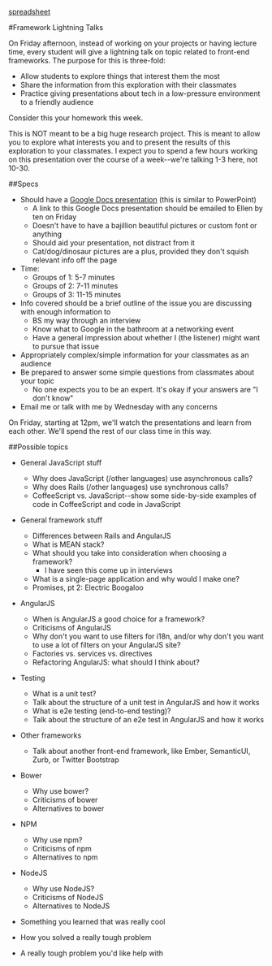 [spreadsheet](https://docs.google.com/spreadsheets/d/1YyxFXf3fXHILLGa8f05I0iSfAa4gIkidt90Nm8DXV6o/edit?usp=sharing)

#Framework Lightning Talks

On Friday afternoon, instead of working on your projects or having lecture time,
every student will give a lightning talk on topic related to front-end frameworks. The
purpose for this is three-fold:

- Allow students to explore things that interest them the most
- Share the information from this exploration with their classmates
- Practice giving presentations about tech in a low-pressure environment to a friendly audience

Consider this your homework this week.

This is NOT meant to be a big huge research project. This is meant to allow you to explore
what interests you and to present the results of this exploration to your classmates. I expect
you to spend a few hours working on this presentation over the course of a week--we're
talking 1-3 here, not 10-30.

##Specs
- Should have a [Google Docs presentation](https://docs.google.com/presentation) (this is similar to PowerPoint)
    - A link to this Google Docs presentation should be emailed to Ellen by ten on Friday
    - Doesn't have to have a bajillion beautiful pictures or custom font or anything
    - Should aid your presentation, not distract from it
    - Cat/dog/dinosaur pictures are a plus, provided they don't squish relevant info off the page
- Time:
    - Groups of 1: 5-7 minutes
    - Groups of 2: 7-11 minutes
    - Groups of 3: 11-15 minutes
- Info covered should be a brief outline of the issue you are discussing with enough information to
    - BS my way through an interview
    - Know what to Google in the bathroom at a networking event
    - Have a general impression about whether I (the listener) might want to pursue that issue
- Appropriately complex/simple information for your classmates as an audience
- Be prepared to answer some simple questions from classmates about your topic
    - No one expects you to be an expert. It's okay if your answers are "I don't know"
- Email me or talk with me by Wednesday with any concerns

On Friday, starting at 12pm, we'll watch the presentations and learn from each other.
We'll spend the rest of our class time in this way. 


##Possible topics

- General JavaScript stuff
    - Why does JavaScript (/other languages) use asynchronous calls?
    - Why does Rails (/other languages) use synchronous calls?
    - CoffeeScript vs. JavaScript--show some side-by-side examples of
        code in CoffeeScript and code in JavaScript

- General framework stuff
    - Differences between Rails and AngularJS
    - What is MEAN stack?
    - What should you take into consideration when choosing a framework?
        - I have seen this come up in interviews
    - What is a single-page application and why would I make one?
    - Promises, pt 2: Electric Boogaloo

- AngularJS
    - When is AngularJS a good choice for a framework?
    - Criticisms of AngularJS
    - Why don't you want to use filters for i18n, and/or why don't you want to
    use a lot of filters on your AngularJS site?
    - Factories vs. services vs. directives
    - Refactoring AngularJS: what should I think about?

- Testing
    - What is a unit test?
    - Talk about the structure of a unit test in AngularJS and how it works
    - What is e2e testing (end-to-end testing)?
    - Talk about the structure of an e2e test in AngularJS and how it works

- Other frameworks
    - Talk about another front-end framework, like Ember, SemanticUI, Zurb, or Twitter Bootstrap

- Bower
    - Why use bower?
    - Criticisms of bower
    - Alternatives to bower

- NPM
    - Why use npm?
    - Criticisms of npm
    - Alternatives to npm

- NodeJS
    - Why use NodeJS?
    - Criticisms of NodeJS
    - Alternatives to NodeJS

- Something you learned that was really cool
- How you solved a really tough problem
- A really tough problem you'd like help with